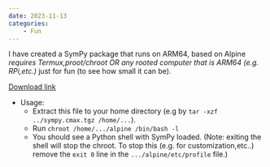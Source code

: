 ```yaml
---
date: 2023-11-13
categories:
    - Fun
---
```

I have created a SymPy package that runs on ARM64, based on Alpine *requires Termux,proot/chroot OR any rooted computer that is ARM64 (e.g. RPi,etc.)* just for fun (to see how small it can be).

[Download link](../sympy.cmax.tgz)

- Usage:
     - Extract this file to your home directory (e.g by `tar -xzf ../sympy.cmax.tgz /home/...`).
     - Run `chroot /home/.../alpine /bin/bash -l`
     - You should see a Python shell with SymPy loaded. (Note: exiting the shell will stop the chroot. To stop this (e.g. for customization,etc..) remove the `exit 0` line in the `.../alpine/etc/profile` file.)
